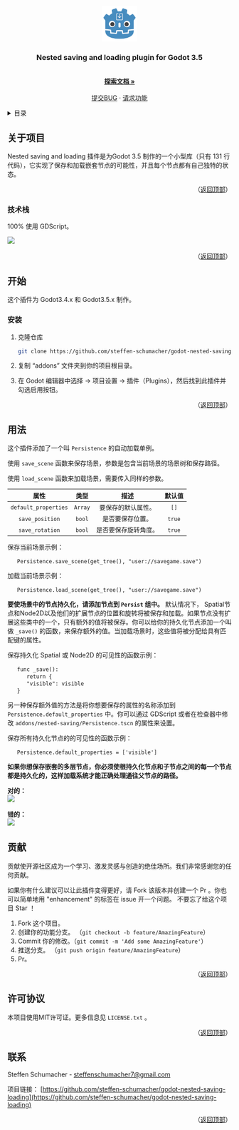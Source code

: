 <div id="top"></div>

<!-- PROJECT LOGO -->

<br />
<div align="center">
  <a href="https://github.com/steffen-schumacher/godot-nested-saving-loading">
    <img src="icon.png" alt="Logo" width="80" height="80">
  </a>

<h3 align="center">Nested saving and loading plugin for Godot 3.5</h3>

<p align="center">
    <br />
    <a href="https://github.com/steffen-schumacher/godot-nested-saving-loading"><strong>探索文档 »</strong></a>
    <br />
    <br />
    <a href="https://github.com/steffen-schumacher/godot-nested-saving-loading/issues">提交BUG</a>
    ·
    <a href="https://github.com/steffen-schumacher/godot-nested-saving-loading/issues">请求功能</a>
  </p>
</div>

<!-- TABLE OF CONTENTS -->

<details>
  <summary>目录</summary>
  <ol>
    <li>
      <a href="#关于项目">关于项目</a>
      <ul>
        <li><a href="#技术栈">技术栈</a></li>
      </ul>
    </li>
    <li>
      <a href="#开始">开始</a>
      <ul>
        <li><a href="#安装">安装</a></li>
      </ul>
    </li>
    <li><a href="#用法">用法</a></li>
    <li><a href="#贡献">贡献</a></li>
    <li><a href="#许可协议">许可协议</a></li>
    <li><a href="#联系我">联系我</a></li>
  </ol>
</details>

<!-- ABOUT THE PROJECT -->

## 关于项目

Nested saving and loading 插件是为Godot 3.5 制作的一个小型库（只有 131 行代码），它实现了保存和加载嵌套节点的可能性，并且每个节点都有自己独特的状态。

<p align="right">（<a href="#top">返回顶部</a>）</p>

### 技术栈

100% 使用 GDScript。

<a href="https://godotengine.org/">
  <img src="https://godotengine.org/themes/godotengine/assets/press/logo_large_monochrome_light.png" height="200px" />
</a>

<p align="right">（<a href="#top">返回顶部</a>）</p>

<!-- GETTING STARTED -->

## 开始

这个插件为 Godot3.4.x 和 Godot3.5.x 制作。

### 安装

1. 克隆仓库
   
   ```sh
   git clone https://github.com/steffen-schumacher/godot-nested-saving-loading
   ```

2. 复制 “addons” 文件夹到你的项目根目录。

3. 在 Godot 编辑器中选择 -> 项目设置 -> 插件（Plugins），然后找到此插件并勾选启用按钮。

<p align="right">（<a href="#top">返回顶部</a>）</p>

<!-- USAGE -->

## 用法

这个插件添加了一个叫 `Persistence` 的自动加载单例。

使用 `save_scene` 函数来保存场景，参数是包含当前场景的场景树和保存路径。

使用 `load_scene` 函数来加载场景，需要传入同样的参数。

| 属性                   | 类型      | 描述         | 默认值    |
|:--------------------:|:-------:|:----------:|:------:|
| `default_properties` | `Array` | 要保存的默认属性。  | `[]`   |
| `save_position`      | `bool`  | 是否要保存位置。   | `true` |
| `save_rotation`      | `bool`  | 是否要保存旋转角度。 | `true` |

保存当前场景示例：

```GDScript
   Persistence.save_scene(get_tree(), "user://savegame.save")
```

加载当前场景示例：

```GDScript
   Persistence.load_scene(get_tree(), "user://savegame.save") 
```

<strong>要使场景中的节点持久化，请添加节点到 `Persist` 组中。</strong> 默认情况下， Spatial节点和Node2D以及他们的扩展节点的位置和旋转将被保存和加载。如果节点没有扩展这些类中的一个，只有额外的值将被保存。你可以给你的持久化节点添加一个叫做 `_save()` 的函数，来保存额外的值。当加载场景时，这些值将被分配给具有匹配键的属性。

保存持久化 Spatial 或 Node2D 的可见性的函数示例：

```GDScript
   func _save():
      return {
      "visible": visible
   }
```

另一种保存额外值的方法是将你想要保存的属性的名称添加到 `Persistence.default_properties` 中。你可以通过 GDScript 或者在检查器中修改 `addons/nested-saving/Persistence.tscn` 的属性来设置。

保存所有持久化节点的的可见性的函数示例：

```GDScript
   Persistence.default_properties = ['visible']
```

<strong>如果你想保存嵌套的多层节点，你必须使根持久化节点和子节点之间的每一个节点都是持久化的，这样加载系统才能正确处理通往父节点的路径。</strong>

<strong>对的：</strong>
<br />
<img src="https://i.imgur.com/antvmaZ.png" />

<strong>错的：</strong>
<br />
<img src="https://i.imgur.com/d52gR9E.png" />

<!-- CONTRIBUTING -->

## 贡献

贡献使开源社区成为一个学习、激发灵感与创造的绝佳场所。我们非常感谢您的任何贡献。

如果你有什么建议可以让此插件变得更好，请 Fork 该版本并创建一个 Pr 。你也可以简单地用 "enhancement" 的标签在 issue 开一个问题。
不要忘了给这个项目 Star ！

1. Fork 这个项目。
2. 创建你的功能分支。 （`git checkout -b feature/AmazingFeature`）
3. Commit 你的修改。（`git commit -m 'Add some AmazingFeature'`）
4. 推送分支。 （`git push origin feature/AmazingFeature`）
5. Pr。

<p align="right">（<a href="#top">返回顶部</a>）</p>

<!-- LICENSE -->

## 许可协议

本项目使用MIT许可证。更多信息见 `LICENSE.txt` 。

<p align="right">（<a href="#top">返回顶部</a>）</p>

<!-- CONTACT -->

## 联系

Steffen Schumacher - steffenschumacher7@gmail.com

项目链接： [https://github.com/steffen-schumacher/godot-nested-saving-loading](https://github.com/steffen-schumacher/godot-nested-saving-loading)

<p align="right">（<a href="#top">返回顶部</a>）</p>
